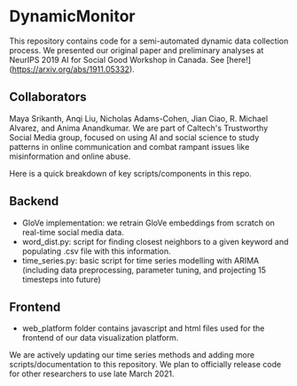 # DynamicMonitor

This repository contains code for a semi-automated dynamic data collection process. We presented our original paper and preliminary analyses at NeurIPS 2019 AI for Social Good Workshop in Canada. See [here!] (https://arxiv.org/abs/1911.05332).

## Collaborators
Maya Srikanth, Anqi Liu, Nicholas Adams-Cohen, Jian Ciao, R. Michael Alvarez, and Anima Anandkumar. We are part of Caltech's Trustworthy Social Media group, focused on using AI and social science to study patterns in online communication and combat rampant issues like misinformation and online abuse. 

Here is a quick breakdown of key scripts/components in this repo. 

## Backend 
- GloVe implementation: we retrain GloVe embeddings from scratch on real-time social media data.
- word_dist.py: script for finding closest neighbors to a given keyword and populating .csv file with this information.
- time_series.py: basic script for time series modelling with ARIMA (including data preprocessing, parameter tuning, and projecting 15 timesteps into future)

## Frontend 
- web_platform folder contains javascript and html files used for the frontend of our data visualization platform.



We are actively updating our time series methods and adding more scripts/documentation to this repository. We plan to officially release code for other researchers to use late March 2021. 
